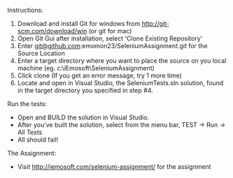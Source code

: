 Instructions:

1. Download and install Git for windows from http://git-scm.com/download/win (or git for mac)
2. Open Git Gui after installation, select 'Clone Existing Repository'
3. Enter git@github.com:emomon23/SeleniumAssignment.git for the Source Location
4. Enter a target directory where you want to place the source on you local machine (eg. c:\iEmosoft\SeleniumAssignment)
5. Click clone (If you get an error message, try 1 more time)
6. Locate and open in Visual Studio, the SeleniumTests.sln solution, found in the target directory you specified in step #4.  


Run the tests:
 - Open and BUILD the solution in Visual Studio.
 - After you've built the solution, select from the menu bar, TEST -> Run -> All Tests
 - All should fail!
   
The Assignment: 
   - Visit http://iemosoft.com/selenium-assignment/ for the assignment
